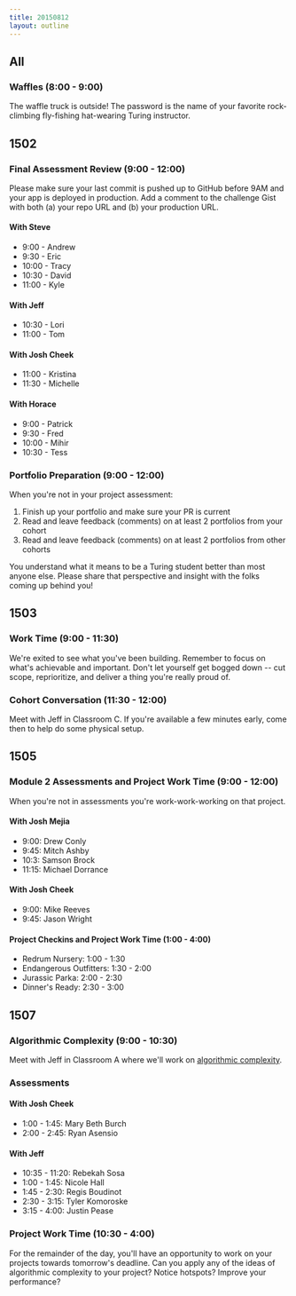 ```yaml
---
title: 20150812
layout: outline
---
```


## All

### Waffles (8:00 - 9:00)

The waffle truck is outside! The password is the name of your favorite rock-climbing fly-fishing hat-wearing Turing instructor.

## 1502

### Final Assessment Review (9:00 - 12:00)

Please make sure your last commit is pushed up to GitHub before 9AM and your app is deployed in production. Add a comment to the challenge Gist with both (a) your repo URL and (b) your production URL.

#### With Steve

* 9:00 - Andrew
* 9:30 - Eric
* 10:00 - Tracy
* 10:30 - David
* 11:00 - Kyle

#### With Jeff

* 10:30 - Lori
* 11:00 - Tom

#### With Josh Cheek

* 11:00 - Kristina
* 11:30 - Michelle

#### With Horace

* 9:00 - Patrick
* 9:30 - Fred
* 10:00 - Mihir
* 10:30 - Tess

### Portfolio Preparation (9:00 - 12:00)

When you're not in your project assessment:

1. Finish up your portfolio and make sure your PR is current
2. Read and leave feedback (comments) on at least 2 portfolios from your cohort
3. Read and leave feedback (comments) on at least 2 portfolios from other cohorts

You understand what it means to be a Turing student better than most
anyone else. Please share that perspective and insight with the folks coming up behind you!

## 1503

### Work Time (9:00 - 11:30)

We're exited to see what you've been building. Remember to focus on what's achievable and important. Don't let yourself get bogged down -- cut scope, reprioritize, and deliver a thing you're really proud of.

### Cohort Conversation (11:30 - 12:00)

Meet with Jeff in Classroom C. If you're available a few minutes early, come then to help do some physical setup.

## 1505

### Module 2 Assessments and Project Work Time (9:00 - 12:00)

When you're not in assessments you're work-work-working on that project.

#### With Josh Mejia

* 9:00: Drew Conly
* 9:45: Mitch Ashby
* 10:3: Samson Brock
* 11:15: Michael Dorrance

#### With Josh Cheek

* 9:00: Mike Reeves
* 9:45: Jason Wright

#### Project Checkins and Project Work Time (1:00 - 4:00)

* Redrum Nursery: 1:00 - 1:30
* Endangerous Outfitters: 1:30 - 2:00
* Jurassic Parka: 2:00 - 2:30
* Dinner's Ready: 2:30 - 3:00

## 1507

### Algorithmic Complexity (9:00 - 10:30)

Meet with Jeff in Classroom A where we'll work on [algorithmic complexity](https://github.com/turingschool/lesson_plans/blob/master/ruby_01-object_oriented_programming_with_ruby/algorthmic_complexity.markdown).

### Assessments

#### With Josh Cheek

* 1:00 - 1:45: Mary Beth Burch
* 2:00 - 2:45: Ryan Asensio

#### With Jeff

* 10:35 - 11:20: Rebekah Sosa
* 1:00 - 1:45: Nicole Hall
* 1:45 - 2:30: Regis Boudinot
* 2:30 - 3:15: Tyler Komoroske
* 3:15 - 4:00: Justin Pease

### Project Work Time (10:30 - 4:00)

For the remainder of the day, you'll have an opportunity to work on your projects towards tomorrow's deadline. Can you apply any of the ideas of algorithmic complexity to your project? Notice hotspots? Improve your performance?
